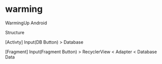 # warming
WarmingUp Android

Structure

[Activty]
Input(DB Button) > Database

[Fragment]
Input(Fragment Button) > RecyclerView < Adapter < Database Data
